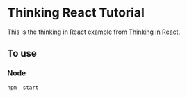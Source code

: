 # Thinking React Tutorial

This is the thinking in React example from [Thinking in React](http://facebook.github.io/react/docs/thinking-in-react.html).

## To use

### Node

```sh
npm  start
```